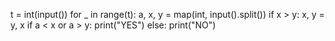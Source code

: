 t = int(input())
for _ in range(t):
    a, x, y = map(int, input().split())
    if x > y:
        x, y = y, x
    if a < x or a > y:
        print("YES")
    else:
        print("NO")
